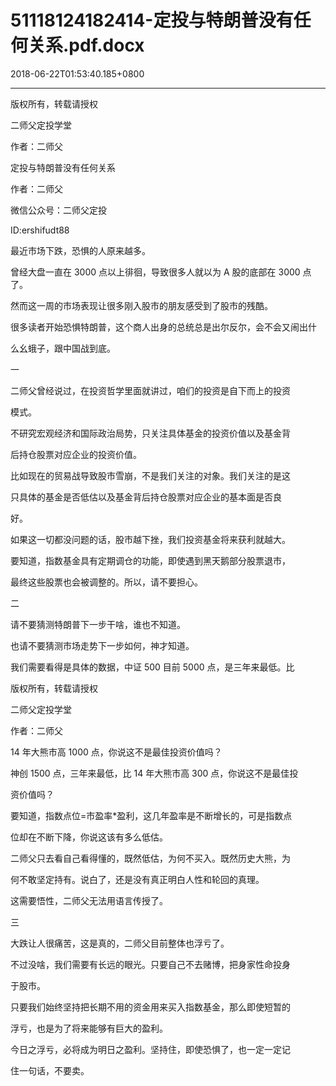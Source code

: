# 51118124182414-定投与特朗普没有任何关系.pdf.docx

2018-06-22T01:53:40.185+0800

----

版权所有，转载请授权

二师父定投学堂

作者：二师父

定投与特朗普没有任何关系 

作者：二师父 

微信公众号：二师父定投 

ID:ershifudt88 

最近市场下跌，恐惧的人原来越多。 

曾经大盘一直在 3000 点以上徘徊，导致很多人就以为 A 股的底部在 3000 点了。 

然而这一周的市场表现让很多刚入股市的朋友感受到了股市的残酷。 

很多读者开始恐惧特朗普，这个商人出身的总统总是出尔反尔，会不会又闹出什

么幺蛾子，跟中国战到底。 

一 

二师父曾经说过，在投资哲学里面就讲过，咱们的投资是自下而上的投资

模式。 

不研究宏观经济和国际政治局势，只关注具体基金的投资价值以及基金背

后持仓股票对应企业的投资价值。 

比如现在的贸易战导致股市雪崩，不是我们关注的对象。我们关注的是这

只具体的基金是否低估以及基金背后持仓股票对应企业的基本面是否良

好。 

如果这一切都没问题的话，股市越下挫，我们投资基金将来获利就越大。 

要知道，指数基金具有定期调仓的功能，即使遇到黑天鹅部分股票退市，

最终这些股票也会被调整的。所以，请不要担心。 

二 

请不要猜测特朗普下一步干啥，谁也不知道。 

也请不要猜测市场走势下一步如何，神才知道。 

我们需要看得是具体的数据，中证 500 目前 5000 点，是三年来最低。比

版权所有，转载请授权

二师父定投学堂

作者：二师父

14 年大熊市高 1000 点，你说这不是最佳投资价值吗？ 

神创 1500 点，三年来最低，比 14 年大熊市高 300 点，你说这不是最佳投

资价值吗？ 

要知道，指数点位=市盈率\*盈利，这几年盈率是不断增长的，可是指数点

位却在不断下降，你说这该有多么低估。 

二师父只去看自己看得懂的，既然低估，为何不买入。既然历史大熊，为

何不敢坚定持有。说白了，还是没有真正明白人性和轮回的真理。 

这需要悟性，二师父无法用语言传授了。 

三 

大跌让人很痛苦，这是真的，二师父目前整体也浮亏了。 

不过没啥，我们需要有长远的眼光。只要自己不去赌博，把身家性命投身

于股市。 

只要我们始终坚持把长期不用的资金用来买入指数基金，那么即使短暂的

浮亏，也是为了将来能够有巨大的盈利。 

今日之浮亏，必将成为明日之盈利。坚持住，即使恐惧了，也一定一定记

住一句话，不要卖。 

